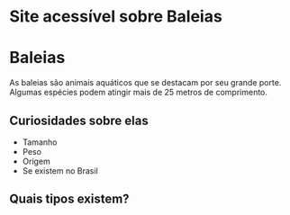 # Site acessível sobre Baleias
# Baleias
As baleias são animais aquáticos que se destacam por seu grande porte. Algumas espécies podem atingir mais de 25 metros de comprimento.
## Curiosidades sobre elas
- Tamanho
- Peso
- Origem
- Se existem no Brasil
## Quais tipos existem?

